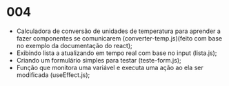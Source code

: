 # 004

- Calculadora de conversão de unidades de temperatura para aprender a fazer componentes se comunicarem (converter-temp.js)(feito com base no exemplo da documentação do react);
- Exibindo lista a atualizando em tempo real com base no input (lista.js);
- Criando um formulário simples para testar (teste-form.js);
- Função que monitora uma variável e executa uma ação ao ela ser modificada (useEffect.js);